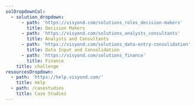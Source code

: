 ```yaml
---
solDropdownCol:
  - solution_dropdown:
      - path: 'https://visyond.com/solutions_roles_decision-makers'
        title: Decision Makers
      - path: 'https://visyond.com/solutions_analysts_consultants'
        title: Analysts and Consultants
      - path: 'https://visyond.com/solutions_data-entry-consolidation'
        title: Data Input and Consolidation
      - path: 'https://visyond.com/solutions_finance'
        title: Finance
    title: challenge
resourcesDropdown:
  - path: 'https://help.visyond.com/'
    title: Help
  - path: /casestudies
    title: Case Studies
---
```

